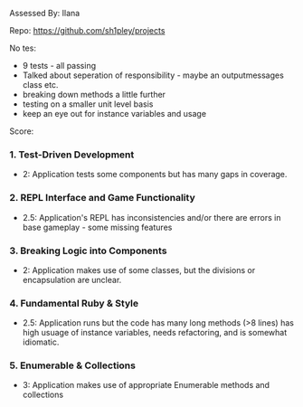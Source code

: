 Assessed By: Ilana

Repo: https://github.com/sh1pley/projects

No
tes: 
- 9 tests - all passing 
- Talked about seperation of responsibility - maybe an outputmessages class etc. 
- breaking down methods a little further 
- testing on a smaller unit level basis
- keep an eye out for instance variables and usage

Score:

### 1. Test-Driven Development

* 2: Application tests some components but has many gaps in coverage.

### 2. REPL Interface and Game Functionality

* 2.5: Application's REPL has inconsistencies and/or there are errors in base gameplay - some missing features 

### 3. Breaking Logic into Components

* 2: Application makes use of some classes, but the divisions or encapsulation are unclear.
 
### 4. Fundamental Ruby & Style

* 2.5:  Application runs but the code has many long methods (>8 lines) has high usuage of instance variables, needs refactoring, and is somewhat idiomatic.

### 5. Enumerable & Collections

* 3: Application makes use of appropriate Enumerable methods and collections
